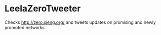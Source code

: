# LeelaZeroTweeter
Checks http://zero.sjeng.org/ and tweets updates on promising and newly promoted networks
